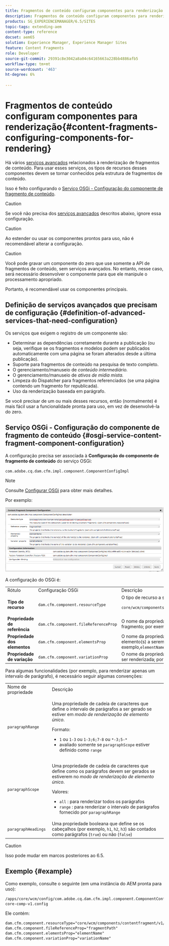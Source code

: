 ```yaml
---
title: Fragmentos de conteúdo configuram componentes para renderização
description: Fragmentos de conteúdo configuram componentes para renderização
products: SG_EXPERIENCEMANAGER/6.5/SITES
topic-tags: extending-aem
content-type: reference
docset: aem65
solution: Experience Manager, Experience Manager Sites
feature: Content Fragments
role: Developer
source-git-commit: 29391c8e3042a8a04c64165663a228bb4886afb5
workflow-type: tm+mt
source-wordcount: '463'
ht-degree: 6%

---
```


# Fragmentos de conteúdo configuram componentes para renderização{#content-fragments-configuring-components-for-rendering}

Há vários [serviços avançados](/help/sites-developing/content-fragments-config-components-rendering.md#definition-of-advanced-services-that-need-configuration) relacionados à renderização de fragmentos de conteúdo. Para usar esses serviços, os tipos de recursos desses componentes devem se tornar conhecidos pela estrutura de fragmentos de conteúdo.

Isso é feito configurando o [Serviço OSGi - Configuração do componente de fragmento de conteúdo](#osgi-service-content-fragment-component-configuration).

>[!CAUTION]
>
>Se você não precisa dos [serviços avançados](/help/sites-developing/content-fragments-config-components-rendering.md#definition-of-advanced-services-that-need-configuration) descritos abaixo, ignore essa configuração.

>[!CAUTION]
>
>Ao estender ou usar os componentes prontos para uso, não é recomendável alterar a configuração.

>[!CAUTION]
>
>Você pode gravar um componente do zero que use somente a API de fragmentos de conteúdo, sem serviços avançados. No entanto, nesse caso, será necessário desenvolver o componente para que ele manipule o processamento apropriado.
>
>Portanto, é recomendável usar os componentes principais.

## Definição de serviços avançados que precisam de configuração {#definition-of-advanced-services-that-need-configuration}

Os serviços que exigem o registro de um componente são:

* Determinar as dependências corretamente durante a publicação (ou seja, verifique se os fragmentos e modelos podem ser publicados automaticamente com uma página se foram alterados desde a última publicação).
* Suporte para fragmentos de conteúdo na pesquisa de texto completo.
* O gerenciamento/manuseio de *conteúdo intermediário.*
* O gerenciamento/manuseio de *ativos de mídia mista.*
* Limpeza do Dispatcher para fragmentos referenciados (se uma página contendo um fragmento for republicada).
* Uso da renderização baseada em parágrafo.

Se você precisar de um ou mais desses recursos, então (normalmente) é mais fácil usar a funcionalidade pronta para uso, em vez de desenvolvê-la do zero.

## Serviço OSGi - Configuração do componente de fragmento de conteúdo {#osgi-service-content-fragment-component-configuration}

A configuração precisa ser associada à **Configuração do componente de fragmento de conteúdo** do serviço OSGi:

`com.adobe.cq.dam.cfm.impl.component.ComponentConfigImpl`

>[!NOTE]
>
>Consulte [Configurar OSGi](/help/sites-deploying/configuring-osgi.md) para obter mais detalhes.

Por exemplo:

![cfm-01](assets/cfm-01.png)

A configuração do OSGi é:

<table>
 <tbody>
  <tr>
   <td>Rótulo</td>
   <td>Configuração OSGi<br /> </td>
   <td>Descrição</td>
  </tr>
  <tr>
   <td><strong>Tipo de recurso</strong></td>
   <td><code>dam.cfm.component.resourceType</code></td>
   <td>O tipo de recurso a ser registrado; por exemplo, <br /> <p><span class="cmp-examples-demo__property-value"><code>core/wcm/components/contentfragment/v1/contentfragment</code></code></p> </td>
  </tr>
  <tr>
   <td><strong>Propriedade de referência</strong></td>
   <td><code>dam.cfm.component.fileReferenceProp</code></td>
   <td>O nome da propriedade que contém a referência ao fragmento; por exemplo, <code>fragmentPath</code> ou <code>fileReference</code></td>
  </tr>
  <tr>
   <td><strong>Propriedade dos elementos</strong></td>
   <td><code>dam.cfm.component.elementsProp</code></td>
   <td>O nome da propriedade que contém o(s) nome(s) do(s) elemento(s) a serem renderizados; por exemplo,<code>elementName</code></td>
  </tr>
  <tr>
   <td><strong>Propriedade de variação</strong><br /> </td>
   <td><code>dam.cfm.component.variationProp</code></td>
   <td>O nome da propriedade que contém o nome da variação a ser renderizada; por exemplo,<code>variationName</code></td>
  </tr>
 </tbody>
</table>

Para algumas funcionalidades (por exemplo, para renderizar apenas um intervalo de parágrafo), é necessário seguir algumas convenções:

<table>
 <tbody>
  <tr>
   <td>Nome de propriedade</td>
   <td>Descrição</td>
  </tr>
  <tr>
   <td><code>paragraphRange</code></td>
   <td><p>Uma propriedade de cadeia de caracteres que define o intervalo de parágrafos a ser gerado se estiver em <em>modo de renderização de elemento único</em>.</p> <p>Formato:</p>
    <ul>
     <li><code>1</code> ou <code>1-3</code> ou <code>1-3;6;7-8</code> ou <code>*-3;5-*</code></li>
     <li>avaliado somente se <code>paragraphScope</code> estiver definido como <code>range</code></li>
    </ul> </td>
  </tr>
  <tr>
   <td><code>paragraphScope</code></td>
   <td><p>Uma propriedade de cadeia de caracteres que define como os parágrafos devem ser gerados se estiverem no <em>modo de renderização de elemento único</em>.</p> <p>Valores:</p>
    <ul>
     <li><code>all</code> : para renderizar todos os parágrafos</li>
     <li><code>range</code> : para renderizar o intervalo de parágrafos fornecido por <code>paragraphRange</code></li>
    </ul> </td>
  </tr>
  <tr>
   <td><code>paragraphHeadings</code></td>
   <td>Uma propriedade booleana que define se os cabeçalhos (por exemplo, <code>h1</code>, <code>h2</code>, <code>h3</code>) são contados como parágrafos (<code>true</code>) ou não (<code>false</code>)</td>
  </tr>
 </tbody>
</table>

>[!CAUTION]
>
>Isso pode mudar em marcos posteriores ao 6.5.

## Exemplo {#example}

Como exemplo, consulte o seguinte (em uma instância do AEM pronta para uso):

```
/apps/core/wcm/config/com.adobe.cq.dam.cfm.impl.component.ComponentConfigImpl-core-comp-v1.config
```

Ele contém:

```
dam.cfm.component.resourceType="core/wcm/components/contentfragment/v1/contentfragment"
dam.cfm.component.fileReferenceProp="fragmentPath"
dam.cfm.component.elementsProp="elementName"
dam.cfm.component.variationProp="variationName"
```
